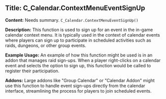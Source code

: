 ## Title: C_Calendar.ContextMenuEventSignUp

**Content:**
Needs summary.
`C_Calendar.ContextMenuEventSignUp()`

**Description:**
This function is used to sign up for an event in the in-game calendar context menu. It is typically used in the context of calendar events where players can sign up to participate in scheduled activities such as raids, dungeons, or other group events.

**Example Usage:**
An example of how this function might be used is in an addon that manages raid sign-ups. When a player right-clicks on a calendar event and selects the option to sign up, this function would be called to register their participation.

**Addons:**
Large addons like "Group Calendar" or "Calendar Addon" might use this function to handle event sign-ups directly from the calendar interface, streamlining the process for players to join scheduled events.
